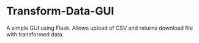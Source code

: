# Transform-Data-GUI
 A simple GUI using Flask. Allows upload of CSV and returns download file with transformed data. 
